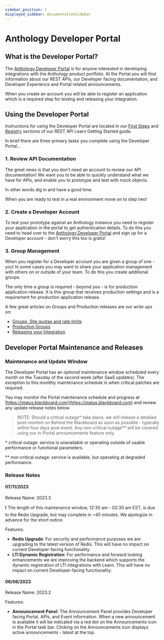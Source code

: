```yaml
---
sidebar_position: 1
displayed_sidebar: documentationSidebar
---
```


# Anthology Developer Portal

## What is the Developer Portal?
The [Anthology Developer Portal](https://developer.anthology.com) is for anyone interested in developing integrations with the Anthology product portfolio. At the Portal you will find information about our REST APIs, our Developer facing documentation, and Developer Experience and Portal related announcements. 

When you create an account you will be able to register an application which is a required step for testing and releasing your integration.
## Using the Developer Portal
Instructions for using the Developer Portal are located in our [First Steps](../REST%20APIs/Learn/Getting%20Started/first-steps.md) and [Registry](../REST%20APIs/Learn/Getting%20Started/registry.md) sections of our REST API Learn Getting Started guide.

In brief there are three primary tasks you complete using the Developer Portal...
### 1. Review API Documentation
The great news is that you don't need an account to review our API documentation! We want you to be able to quickly understand what we have for APIs, and enable you to prototype and test with mock objects. 

In other words dig in and have a good time. 

When you are ready to test in a real environment move on to step two!
### 2. Create a Developer Account
To test your prototype against an Anthology instance you need to register your application in the portal to get authentication details. To do this you need to head over to the [Anthology Developer Portal](https://developer.anthology.com) and sign up for a Developer account - don't worry this too is gratis!
### 3. Group Management
When you register for a Developer account you are given a group of one - you! In some cases you may want to share your application management with others on or outside of your team. To do this you create additional groups. 

The only time a group is required - beyond you - is for production application release. It is this group that receives production settings and is a requirement for production application release.

A few great articles on Groups and Production releases are our write ups on:
- [Groups, Site quotas and rate limits](../REST%20APIs/Learn/Admin/groups-quotas-rates.md)
- [Production Groups](../REST%20APIs/Learn/Admin/production-groups.md)
- [Releasing your Integration](../REST%20APIs/Learn/Getting%20Started/releasing-your-integration.md)
## Developer Portal Maintenance and Releases <a id="release_notes"></a>
### Maintenance and Update Window
The Developer Portal has an _optional_ maintenance window scheduled every month on the Tuesday of the second week (after SaaS updates). The exception to this monthly maintenance schedule is when critical patches are required.

You may monitor the Portal maintenance schedule and progress at [https://status.blackboard.com](https://status.blackboard.com) and review any update release notes below.

> NOTE: Should a critical outage\* take place, we will release a detailed post-mortem on Behind the Blackboard as soon as possible - typically within four days post event. Any non-critical outage\*\* will be covered using our in-Portal announcements feature only.

\* critical outage: service is unavailable or operating outside of usable performance or functional parameters.

\*\* non-critical outage: service is available, but operating at degraded performance.

### Release Notes

#### 07/11/2023
Release Name: 2023.3

:exclamation: The length of this maintenance window, 12:30 am - 02:30 am EST, is due to the Redis Upgrade, but may complete in ~45 minutes. We apologize in advance for the short notice.

Features:
* **Redis Upgrade**: For security and performance purposes we are upgrading to the latest version of Redis. This will have no impact on current Developer-facing functionality.
* **LTI Dynamic Registration**: For performance and forward looking enhancements we are improving the backend which supports the dynamic registration of LTI integrations with Learn. This will have no impact on current Developer-facing functionality.
#### 06/06/2023
Release Name: 2023.2

Features:
* **Announcement Panel**: The Announcement Panel provides Developer facing Portal, APIs, and Event information. When a new announcement is available it will be indicated via a red dot on the Announcements icon in the Portal task bar. Clicking on the Announcements icon displays active announcements - latest at the top.


